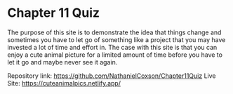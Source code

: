 # Chapter 11 Quiz 
The purpose of this site is to demonstrate the idea that
things change and sometimes you have to let go of 
something like a project that you may have invested a lot of
time and effort in. The case with this site is that you can enjoy a cute animal picture
for a limited amount of time before you have to let it go and 
maybe never see it again.

Repository link: https://github.com/NathanielCoxson/Chapter11Quiz
Live Site: https://cuteanimalpics.netlify.app/
